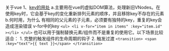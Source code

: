关于vue
1、[key的用处](https://cn.vuejs.org/v2/api/#key)
    a.主要用在vue的虚拟DOM算法，处理新旧VNodes。在使用key时，它会基于key的变化重新排列元素的顺序，并且移除key不存在的元素
    b.何时用，为什么
      有相同的父元素的子元素，必须要有独特的key，重复的key会造成渲染错误
      v-for中的key
    ```
    <ul>
        <li v-for="item in items" :key="item.id" ></li>
    </ul>
    ```
    也可以用于强制替换元素/组件而不是重复的使用它。以下场景比较适合：
     1. 完整的触发组件的生命周期的钩子
     2. 触发过渡
    ```
        <transition>
            <span :key="text">{{ text }}</span>
        </transition>
    ```
